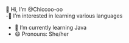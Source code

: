 👋 Hi, I’m @Chiccoo-oo
<br>
-👀 I’m interested in learning various languages
- 🌱 I’m currently learning Java
- 😄 Pronouns: She/her


<!---
Chiccoo-oo/Chiccoo-oo is a ✨ special ✨ repository because its `README.md` (this file) appears on your GitHub profile.
You can click the Preview link to take a look at your changes.
--->
